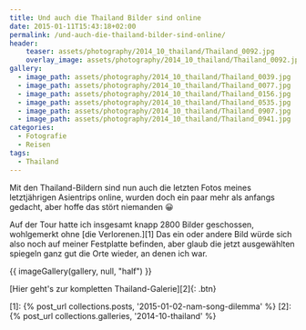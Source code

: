 ```yaml
---
title: Und auch die Thailand Bilder sind online
date: 2015-01-11T15:43:18+02:00
permalink: /und-auch-die-thailand-bilder-sind-online/
header:
    teaser: assets/photography/2014_10_thailand/Thailand_0092.jpg
    overlay_image: assets/photography/2014_10_thailand/Thailand_0092.jpg
gallery:
  - image_path: assets/photography/2014_10_thailand/Thailand_0039.jpg
  - image_path: assets/photography/2014_10_thailand/Thailand_0077.jpg
  - image_path: assets/photography/2014_10_thailand/Thailand_0156.jpg
  - image_path: assets/photography/2014_10_thailand/Thailand_0535.jpg
  - image_path: assets/photography/2014_10_thailand/Thailand_0907.jpg
  - image_path: assets/photography/2014_10_thailand/Thailand_0941.jpg
categories:
  - Fotografie
  - Reisen
tags:
  - Thailand
---
```

Mit den Thailand-Bildern sind nun auch die letzten Fotos meines letztjährigen Asientrips online, 
wurden doch ein paar mehr als anfangs gedacht, aber hoffe das stört niemanden 😀

Auf der Tour hatte ich insgesamt knapp 2800 Bilder geschossen, wohlgemerkt ohne [die Verlorenen.][1] 
Das ein oder andere Bild würde sich also noch auf meiner Festplatte befinden, 
aber glaub die jetzt ausgewählten spiegeln ganz gut die Orte wieder, an denen ich war.

{{ imageGallery(gallery, null, "half") }}

[Hier geht's zur kompletten Thailand-Galerie][2]{: .btn}

[1]: {% post_url collections.posts, '2015-01-02-nam-song-dilemma' %}
[2]: {% post_url collections.galleries, '2014-10-thailand' %}